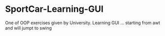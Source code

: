 SportCar-Learning-GUI
=====================
One of OOP exercises given by University.
Learning GUI ... starting from awt and will jumpt to swing
